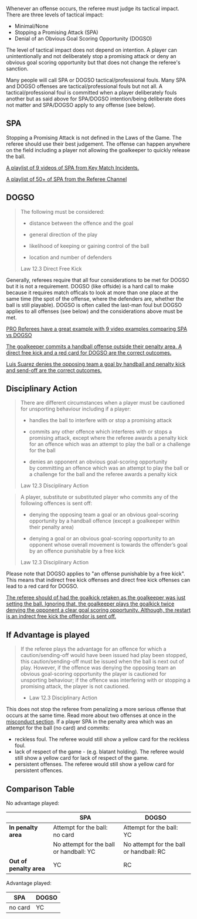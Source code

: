 Whenever an offense occurs, the referee must judge its tactical impact. There are three levels of tactical impact:

- Minimal/None
- Stopping a Promising Attack (SPA)
- Denial of an Obvious Goal Scoring Opportunity (DOGSO)

The level of tactical impact does not depend on intention. A player can unintentionally and not deliberately stop a promising attack or deny an obvious goal scoring opportunity but that does not change the referee's sanction.

Many people will call SPA or DOGSO tactical/professional fouls. Many SPA and DOGSO offenses are tactical/professional fouls but not all. A tactical/professional foul is committed when a player deliberately fouls another but as said above for SPA/DOGSO intention/being deliberate does not matter and SPA/DOGSO apply to any offense (see below).

## SPA

Stopping a Promising Attack is not defined in the Laws of the Game. The referee should use their best judgement. The offense can happen anywhere on the field including a player not allowing the goalkeeper to quickly release the ball.

[A playlist of 9 videos of SPA from Key Match Incidents.](https://www.youtube.com/playlist?list=PLzf0-UFHPjPdTEI9Z2kzC3pCgBgXSaywF)

[A playlist of 50+ of SPA from the Referee Channel](https://www.youtube.com/playlist?list=PL4OiywE4asSe_F4qnxKcKjOx7FSjNYszR)

## DOGSO

> The following must be considered:
> 
> - distance between the offence and the goal
> 
> - general direction of the play
> 
> - likelihood of keeping or gaining control of the ball
> 
> - location and number of defenders
> 
> Law 12.3 Direct Free Kick

Generally, referees require that all four considerations to be met for DOGSO but it is not a requirement. DOGSO (like offside) is a hard call to make because it requires match officals to look at more than one place at the same time (the spot of the offense, where the defenders are, whether the ball is still playable). DOGSO is often called the last-man foul but DOGSO applies to all offenses (see below) and the considerations above must be met.

[PRO Referees have a great example with 9 video examples comparing SPA vs DOGSO](https://proreferees.com/2020/04/03/pro-insight-tactical-fouling-in-soccer-what-officials-look-for/)

[The goalkeeper commits a handball offense outside their penalty area. A direct free kick and a red card for DOGSO are the correct outcomes.](https://youtu.be/uzZnBPHsx_0?t=107)

[Luis Suarez denies the opposing team a goal by handball and penalty kick and send-off are the correct outcomes.](https://youtu.be/tDpx9GGH79I?t=202)

## Disciplinary Action

> There are different circumstances when a player must be cautioned for unsporting behaviour including if a player:
> 
> - handles the ball to interfere with or stop a promising attack
> 
> - commits any other offence which interferes with or stops a promising attack, except where the referee awards a penalty kick for an offence which was an attempt to play the ball or a challenge for the ball
> 
> - denies an opponent an obvious goal-scoring opportunity by committing an offence which was an attempt to play the ball or a challenge for the ball and the referee awards a penalty kick
> 
> Law 12.3 Disciplinary Action

> A player, substitute or substituted player who commits any of the following offences is sent off:
> 
> - denying the opposing team a goal or an obvious goal-scoring opportunity by a handball offence (except a goalkeeper within their penalty area)
> 
> - denying a goal or an obvious goal-scoring opportunity to an opponent whose overall movement is towards the offender’s goal by an offence punishable by a free kick
> 
> Law 12.3 Disciplinary Action

Please note that DOGSO applies to "an offense punishable by a free kick". This means that indirect free kick offenses and direct free kick offenses can lead to a red card for DOGSO.

[The referee should of had the goalkick retaken as the goalkeeper was just setting the ball. Ignoring that, the goalkeeper plays the goalkick twice denying the opponent a clear goal scoring opportunity. Although, the restart is an indrect free kick the offendor is sent off.](https://www.youtube.com/watch?v=uivLc9urdBY)

## If Advantage is played

> If the referee plays the advantage for an offence for which a caution/sending-off would have been issued had play been stopped, this caution/sending-off must be issued when the ball is next out of play. However, if the offence was denying the opposing team an obvious goal-scoring opportunity the player is cautioned for unsporting behaviour; if the offence was interfering with or stopping a promising attack, the player is not cautioned.
> 
> - Law 12.3 Disciplinary Action

This does not stop the referee from penalizing a more serious offense that occurs at the same time. Read more about two offenses at once in the [misconduct section](/misconduct). If a player SPA in the penalty area which was an attempt for the ball (no card) and commits:

- reckless foul. The referee would still show a yellow card for the reckless foul.
- lack of respect of the game - (e.g. blatant holding). The referee would still show a yellow card for lack of respect of the game.
- persistent offenses. The referee would still show a yellow card for persistent offences.

## Comparison Table

No advantage played:

|                         | SPA                                     | DOGSO                                   |
| ----------------------- | --------------------------------------- | --------------------------------------- |
| **In penalty area**     | Attempt for the ball:  no card          | Attempt for the ball:  YC               |
|                         | No attempt for the ball or handball: YC | No attempt for the ball or handball: RC |
| **Out of penalty area** | YC                                      | RC                                      |

Advantage played:

| SPA     | DOGSO |
| ------- | ----- |
| no card | YC    |
